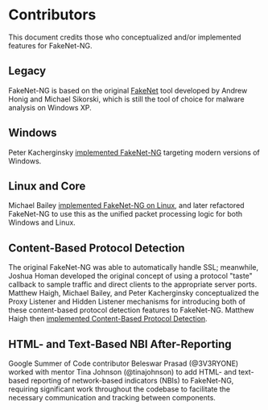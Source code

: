 # Contributors

This document credits those who conceptualized and/or implemented features for
FakeNet-NG.

## Legacy

FakeNet-NG is based on the original
[FakeNet](https://practicalmalwareanalysis.com/fakenet/) tool developed by
Andrew Honig and Michael Sikorski, which is still the tool of choice for
malware analysis on Windows XP.

## Windows

Peter Kacherginsky [implemented
FakeNet-NG](https://www.fireeye.com/blog/threat-research/2016/08/fakenet-ng_next_gen.html)
targeting modern versions of Windows.

## Linux and Core

Michael Bailey [implemented FakeNet-NG on
Linux](https://www.fireeye.com/blog/threat-research/2017/07/linux-support-for-fakenet-ng.html),
and later refactored FakeNet-NG to use this as the unified packet processing
logic for both Windows and Linux.

## Content-Based Protocol Detection

The original FakeNet-NG was able to automatically handle SSL; meanwhile, Joshua
Homan developed the original concept of using a protocol "taste" callback to
sample traffic and direct clients to the appropriate server ports. Matthew
Haigh, Michael Bailey, and Peter Kacherginsky conceptualized the Proxy Listener
and Hidden Listener mechanisms for introducing both of these content-based
protocol detection features to FakeNet-NG. Matthew Haigh then [implemented
Content-Based Protocol
Detection](https://www.fireeye.com/blog/threat-research/2017/10/fakenet-content-based-protocol-detection.html).

## HTML- and Text-Based NBI After-Reporting

Google Summer of Code contributor Beleswar Prasad (@3V3RYONE) worked with
mentor Tina Johnson (@tinajohnson) to add HTML- and text-based reporting of
network-based indicators (NBIs) to FakeNet-NG, requiring significant work
throughout the codebase to facilitate the necessary communication and tracking
between components.
